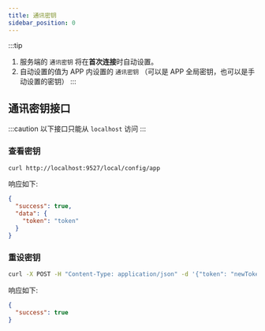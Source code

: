 ```yaml
---
title: 通讯密钥
sidebar_position: 0
---
```


:::tip
1. 服务端的 `通讯密钥` 将在**首次连接**时自动设置。
2. 自动设置的值为 APP 内设置的 `通讯密钥` （可以是 APP 全局密钥，也可以是手动设置的密钥）
:::

## 通讯密钥接口
:::caution
以下接口只能从 `localhost` 访问
:::

### 查看密钥
```bash
curl http://localhost:9527/local/config/app
```
响应如下:
```json
{
  "success": true,
  "data": {
    "token": "token"
  }
}
```

### 重设密钥
```bash
curl -X POST -H "Content-Type: application/json" -d '{"token": "newToken"}' http://localhost:9527/local/config/app
```
响应如下:
```json
{
  "success": true
}
```
